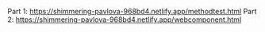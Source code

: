 Part 1: https://shimmering-pavlova-968bd4.netlify.app/methodtest.html
Part 2: https://shimmering-pavlova-968bd4.netlify.app/webcomponent.html
